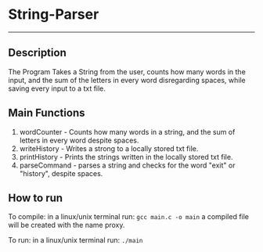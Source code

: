 # String-Parser

---

## Description

The Program Takes a String from the user, counts how many words in the input, and the sum of the letters in every word disregarding spaces, while saving every input to a txt file.

## Main Functions

1. wordCounter - Counts how many words in a string, and the sum of letters in every word despite spaces.
2. writeHistory - Writes a strong to a locally stored txt file.
3. printHistory - Prints the strings written in the locally stored txt file.
4. parseCommand - parses a string and checks for the word "exit" or "history", despite spaces.

## How to run

To compile:
in a linux/unix terminal run: `gcc main.c -o main`
a compiled file will be created with the name proxy.

To run:
in a linux/unix terminal run: `./main`
